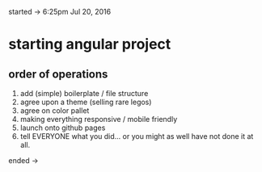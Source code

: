 started -> 6:25pm  Jul 20, 2016  

# starting angular project  

## order of operations

1.  add (simple) boilerplate / file structure
2.  agree upon a theme (selling rare legos)
3.  agree on color pallet
4.  making everything responsive / mobile friendly
5.  launch onto github pages
6.  tell EVERYONE what you did... or you might as well have not done it at all.



ended ->
